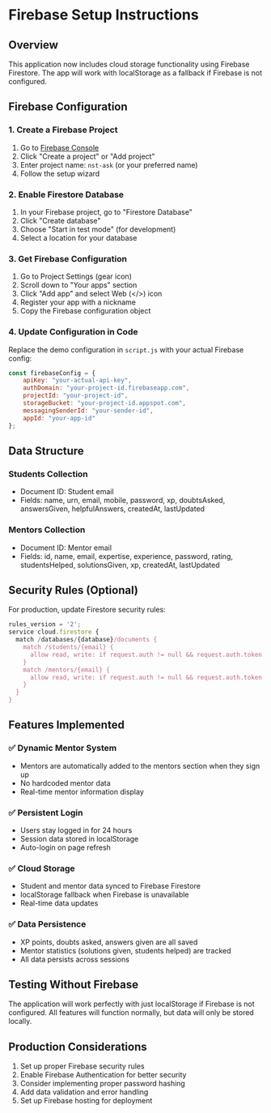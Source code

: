 # Firebase Setup Instructions

## Overview
This application now includes cloud storage functionality using Firebase Firestore. The app will work with localStorage as a fallback if Firebase is not configured.

## Firebase Configuration

### 1. Create a Firebase Project
1. Go to [Firebase Console](https://console.firebase.google.com/)
2. Click "Create a project" or "Add project"
3. Enter project name: `nst-ask` (or your preferred name)
4. Follow the setup wizard

### 2. Enable Firestore Database
1. In your Firebase project, go to "Firestore Database"
2. Click "Create database"
3. Choose "Start in test mode" (for development)
4. Select a location for your database

### 3. Get Firebase Configuration
1. Go to Project Settings (gear icon)
2. Scroll down to "Your apps" section
3. Click "Add app" and select Web (</>) icon
4. Register your app with a nickname
5. Copy the Firebase configuration object

### 4. Update Configuration in Code
Replace the demo configuration in `script.js` with your actual Firebase config:

```javascript
const firebaseConfig = {
    apiKey: "your-actual-api-key",
    authDomain: "your-project-id.firebaseapp.com",
    projectId: "your-project-id",
    storageBucket: "your-project-id.appspot.com",
    messagingSenderId: "your-sender-id",
    appId: "your-app-id"
};
```

## Data Structure

### Students Collection
- Document ID: Student email
- Fields: name, urn, email, mobile, password, xp, doubtsAsked, answersGiven, helpfulAnswers, createdAt, lastUpdated

### Mentors Collection
- Document ID: Mentor email
- Fields: id, name, email, expertise, experience, password, rating, studentsHelped, solutionsGiven, xp, createdAt, lastUpdated

## Security Rules (Optional)
For production, update Firestore security rules:

```javascript
rules_version = '2';
service cloud.firestore {
  match /databases/{database}/documents {
    match /students/{email} {
      allow read, write: if request.auth != null && request.auth.token.email == email;
    }
    match /mentors/{email} {
      allow read, write: if request.auth != null && request.auth.token.email == email;
    }
  }
}
```

## Features Implemented

### ✅ Dynamic Mentor System
- Mentors are automatically added to the mentors section when they sign up
- No hardcoded mentor data
- Real-time mentor information display

### ✅ Persistent Login
- Users stay logged in for 24 hours
- Session data stored in localStorage
- Auto-login on page refresh

### ✅ Cloud Storage
- Student and mentor data synced to Firebase Firestore
- localStorage fallback when Firebase is unavailable
- Real-time data updates

### ✅ Data Persistence
- XP points, doubts asked, answers given are all saved
- Mentor statistics (solutions given, students helped) are tracked
- All data persists across sessions

## Testing Without Firebase
The application will work perfectly with just localStorage if Firebase is not configured. All features will function normally, but data will only be stored locally.

## Production Considerations
1. Set up proper Firebase security rules
2. Enable Firebase Authentication for better security
3. Consider implementing proper password hashing
4. Add data validation and error handling
5. Set up Firebase hosting for deployment
